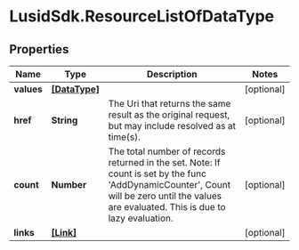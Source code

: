# LusidSdk.ResourceListOfDataType

## Properties
Name | Type | Description | Notes
------------ | ------------- | ------------- | -------------
**values** | [**[DataType]**](DataType.md) |  | [optional] 
**href** | **String** | The Uri that returns the same result as the original request,  but may include resolved as at time(s). | [optional] 
**count** | **Number** | The total number of records returned in the set.  Note: If count is set by the func &#39;AddDynamicCounter&#39;, Count will be zero until the values  are evaluated. This is due to lazy evaluation. | [optional] 
**links** | [**[Link]**](Link.md) |  | [optional] 


